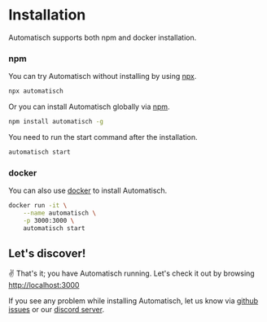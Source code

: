 # Installation

<!-- TODO: Add instructions to install PostgreSQL and specify supported node versions -->

Automatisch supports both npm and docker installation.

### npm

You can try Automatisch without installing by using [npx](https://docs.npmjs.com/cli/v8/commands/npx).

```bash
npx automatisch
```

Or you can install Automatisch globally via [npm](https://docs.npmjs.com/downloading-and-installing-node-js-and-npm).

```bash
npm install automatisch -g
```

You need to run the start command after the installation.

```bash
automatisch start
```

### docker

You can also use [docker](https://docs.docker.com/get-docker/) to install Automatisch.

```bash
docker run -it \
	--name automatisch \
	-p 3000:3000 \
	automatisch start
```

<!-- TODO: Check requirements of https usage and revise the document accordingly -->

## Let's discover!

✌️ That's it; you have Automatisch running. Let's check it out by browsing [http://localhost:3000](http://localhost:3000)

If you see any problem while installing Automatisch, let us know via [github issues](https://github.com/automatisch/automatisch/issues) or our [discord server](https://discord.gg/dJSah9CVrC).
